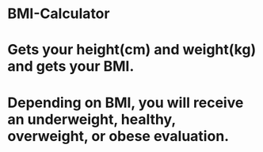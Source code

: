 # BMI-Calculator  
# Gets your height(cm) and weight(kg) and gets your BMI.
# Depending on BMI, you will receive an underweight, healthy, overweight, or obese evaluation.
